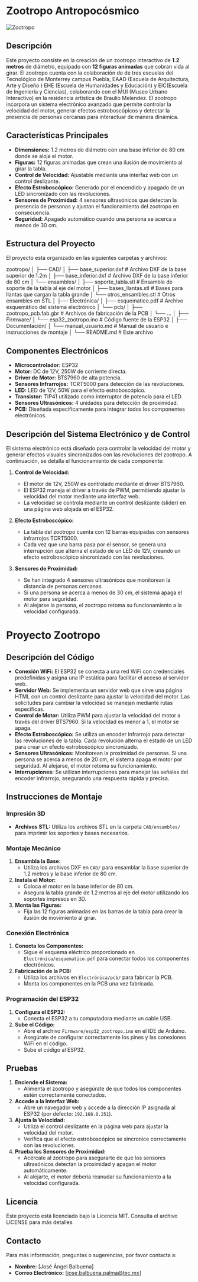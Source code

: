 # Zootropo Antropocósmico

![Zootropo](ruta/a/la/imagen.jpg)

## Descripción

Este proyecto consiste en la creación de un zootropo interactivo de **1.2 metros** de diámetro, equipado con **12 figuras animadas** que cobran vida al girar. El zootropo cuenta con la colaboración de de tres escuelas del Tecnológico de Monterrey campus Puebla, EAAD (Escuela de Arquitectura, Arte y Diseño ) EHE (Escuela de Humanidades y Educación) y EIC(Escuela de Ingeniería y Ciencias), colaborando con el MUI (Museo Urbano Interactivo) en la residencia artística de Braulio Melendez. El zootropo incorpora un sistema electrónico avanzado que permite controlar la velocidad del motor, generar efectos estroboscópicos y detectar la presencia de personas cercanas para interactuar de manera dinámica.

## Características Principales

- **Dimensiones:** 1.2 metros de diámetro con una base inferior de 80 cm donde se aloja el motor.
- **Figuras:** 12 figuras animadas que crean una ilusión de movimiento al girar la tabla.
- **Control de Velocidad:** Ajustable mediante una interfaz web con un control deslizante.
- **Efecto Estroboscópico:** Generado por el encendido y apagado de un LED sincronizado con las revoluciones.
- **Sensores de Proximidad:** 4 sensores ultrasónicos que detectan la presencia de personas y ajustan el funcionamiento del zootropo en consecuencia.
- **Seguridad:** Apagado automático cuando una persona se acerca a menos de 30 cm.

## Estructura del Proyecto

El proyecto está organizado en las siguientes carpetas y archivos:

zootropo/ │ ├── CAD/ │ ├── base_superior.dxf # Archivo DXF de la base superior de 1.2m │ ├── base_inferior.dxf # Archivo DXF de la base inferior de 80 cm │ └── ensambles/ │ ├── soporte_tabla.stl # Ensamble de soporte de la tabla al eje del motor │ ├── bases_llantas.stl # Bases para llantas que cargan la tabla grande │ └── otros_ensambles.stl # Otros ensambles en STL │ ├── Electrónica/ │ ├── esquematico.pdf # Archivo esquemático del sistema electrónico │ └── pcb/ │ ├── zootropo_pcb.fab.gbr # Archivos de fabricación de la PCB │ └── ... │ ├── Firmware/ │ └── esp32_zootropo.ino # Código fuente de la ESP32 │ ├── Documentación/ │ └── manual_usuario.md # Manual de usuario e instrucciones de montaje │ └── README.md # Este archivo

## Componentes Electrónicos

- **Microcontrolador:** ESP32
- **Motor:** DC de 12V, 250W de corriente directa.
- **Driver de Motor:** BTS7960 de alta potencia.
- **Sensores Infrarrojos:** TCRT5000 para detección de las revoluciones.
- **LED:** LED de 12V, 50W para el efecto estroboscópico.
- **Transistor:** TIP41 utilizado como interruptor de potencia para el LED.
- **Sensores Ultrasónicos:** 4 unidades para detección de proximidad.
- **PCB:** Diseñada específicamente para integrar todos los componentes electrónicos.

## Descripción del Sistema Electrónico y de Control

El sistema electrónico está diseñado para controlar la velocidad del motor y generar efectos visuales sincronizados con las revoluciones del zootropo. A continuación, se detalla el funcionamiento de cada componente:

1. **Control de Velocidad:**

   - El motor de 12V, 250W es controlado mediante el driver BTS7960.
   - El ESP32 maneja el driver a través de PWM, permitiendo ajustar la velocidad del motor mediante una interfaz web.
   - La velocidad se controla mediante un control deslizante (slider) en una página web alojada en el ESP32.

2. **Efecto Estroboscópico:**

   - La tabla del zootropo cuenta con 12 barras equipadas con sensores infrarrojos TCRT5000.
   - Cada vez que una barra pasa por el sensor, se genera una interrupción que alterna el estado de un LED de 12V, creando un efecto estroboscópico sincronizado con las revoluciones.

3. **Sensores de Proximidad:**
   - Se han integrado 4 sensores ultrasónicos que monitorean la distancia de personas cercanas.
   - Si una persona se acerca a menos de 30 cm, el sistema apaga el motor para seguridad.
   - Al alejarse la persona, el zootropo retoma su funcionamiento a la velocidad configurada.

# Proyecto Zootropo

## Descripción del Código

- **Conexión WiFi:** El ESP32 se conecta a una red WiFi con credenciales predefinidas y asigna una IP estática para facilitar el acceso al servidor web.
- **Servidor Web:** Se implementa un servidor web que sirve una página HTML con un control deslizante para ajustar la velocidad del motor. Las solicitudes para cambiar la velocidad se manejan mediante rutas específicas.
- **Control de Motor:** Utiliza PWM para ajustar la velocidad del motor a través del driver BTS7960. Si la velocidad es menor a 1, el motor se apaga.
- **Efecto Estroboscópico:** Se utiliza un encoder infrarrojo para detectar las revoluciones de la tabla. Cada revolución alterna el estado de un LED para crear un efecto estroboscópico sincronizado.
- **Sensores Ultrasónicos:** Monitorean la proximidad de personas. Si una persona se acerca a menos de 20 cm, el sistema apaga el motor por seguridad. Al alejarse, el motor retoma su funcionamiento.
- **Interrupciones:** Se utilizan interrupciones para manejar las señales del encoder infrarrojo, asegurando una respuesta rápida y precisa.

## Instrucciones de Montaje

### Impresión 3D

- **Archivos STL:** Utiliza los archivos STL en la carpeta `CAD/ensambles/` para imprimir los soportes y bases necesarios.

### Montaje Mecánico

1. **Ensambla la Base:**
   - Utiliza los archivos DXF en `CAD/` para ensamblar la base superior de 1.2 metros y la base inferior de 80 cm.
2. **Instala el Motor:**
   - Coloca el motor en la base inferior de 80 cm.
   - Asegura la tabla grande de 1.2 metros al eje del motor utilizando los soportes impresos en 3D.
3. **Monta las Figuras:**
   - Fija las 12 figuras animadas en las barras de la tabla para crear la ilusión de movimiento al girar.

### Conexión Electrónica

1. **Conecta los Componentes:**
   - Sigue el esquema eléctrico proporcionado en `Electrónica/esquematico.pdf` para conectar todos los componentes electrónicos.
2. **Fabricación de la PCB:**
   - Utiliza los archivos en `Electrónica/pcb/` para fabricar la PCB.
   - Monta los componentes en la PCB una vez fabricada.

### Programación del ESP32

1. **Configura el ESP32:**
   - Conecta el ESP32 a tu computadora mediante un cable USB.
2. **Sube el Código:**
   - Abre el archivo `Firmware/esp32_zootropo.ino` en el IDE de Arduino.
   - Asegúrate de configurar correctamente los pines y las conexiones WiFi en el código.
   - Sube el código al ESP32.

## Pruebas

1. **Enciende el Sistema:**
   - Alimenta el zootropo y asegúrate de que todos los componentes estén correctamente conectados.
2. **Accede a la Interfaz Web:**
   - Abre un navegador web y accede a la dirección IP asignada al ESP32 (por defecto: `192.168.0.251`).
3. **Ajusta la Velocidad:**
   - Utiliza el control deslizante en la página web para ajustar la velocidad del motor.
   - Verifica que el efecto estroboscópico se sincronice correctamente con las revoluciones.
4. **Prueba los Sensores de Proximidad:**
   - Acércate al zootropo para asegurarte de que los sensores ultrasónicos detectan la proximidad y apagan el motor automáticamente.
   - Al alejarte, el motor debería reanudar su funcionamiento a la velocidad configurada.

## Licencia

Este proyecto está licenciado bajo la Licencia MIT. Consulta el archivo LICENSE para más detalles.

## Contacto

Para más información, preguntas o sugerencias, por favor contacta a:

- **Nombre:** [José Ángel Balbuena]
- **Correo Electrónico:** [jose.balbuena.palma@tec.mx]
